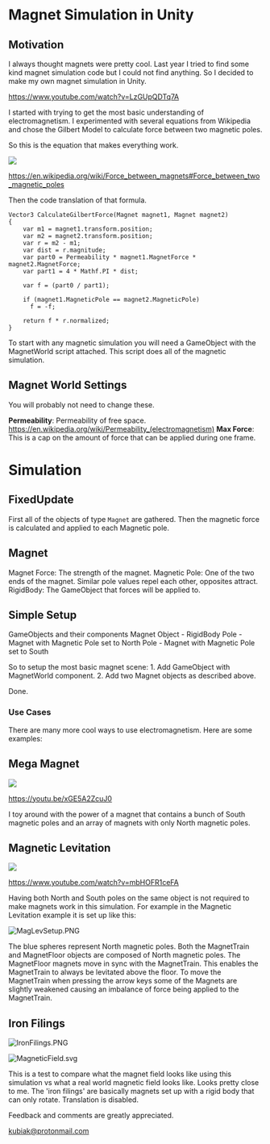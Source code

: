 # Magnet Simulation in Unity

## Motivation
I always thought magnets were pretty cool. Last year I tried to find some kind magnet simulation code but I could not find anything. So I decided to make my own magnet simulation in Unity.

https://www.youtube.com/watch?v=LzGUpQDTq7A

I started with trying to get the most basic understanding of electromagnetism. I experimented with several equations from Wikipedia and chose the Gilbert Model to calculate force between two magnetic poles.

So this is the equation that makes everything work.

![](https://steemitimages.com/DQmazbHJojCUuhUAjRVkuiXxknEkNDWweHymuBMVDyPoUY8/image.png)

https://en.wikipedia.org/wiki/Force_between_magnets#Force_between_two_magnetic_poles


Then the code translation of that formula.

    Vector3 CalculateGilbertForce(Magnet magnet1, Magnet magnet2)
    {
        var m1 = magnet1.transform.position;
        var m2 = magnet2.transform.position;
        var r = m2 - m1;
        var dist = r.magnitude;
        var part0 = Permeability * magnet1.MagnetForce * magnet2.MagnetForce;
        var part1 = 4 * Mathf.PI * dist;

        var f = (part0 / part1);

        if (magnet1.MagneticPole == magnet2.MagneticPole)
          f = -f;

        return f * r.normalized;
    }

To start with any magnetic simulation you will need a GameObject with the MagnetWorld script attached. This script does all of the magnetic simulation.

## Magnet World Settings
You will probably not need to change these.

**Permeability**: Permeability of free space. https://en.wikipedia.org/wiki/Permeability_(electromagnetism)
**Max Force**: This is a cap on the amount of force that can be applied during one frame.

# Simulation
## FixedUpdate
First all of the objects of type `Magnet` are gathered. Then the magnetic force is calculated and applied to each Magnetic pole.

## Magnet
Magnet Force: The strength of the magnet.
Magnetic Pole: One of the two ends of the magnet. Similar pole values repel each other, opposites attract.
RigidBody: The GameObject that forces will be applied to.

## Simple Setup
GameObjects and their components
	Magnet Object - RigidBody
		Pole - Magnet with Magnetic Pole set to North
		Pole - Magnet with Magnetic Pole set to South


So to setup the most basic magnet scene:
	1. Add GameObject with MagnetWorld component.
	2. Add two Magnet objects as described above.

Done.

### Use Cases
There are many more cool ways to use electromagnetism. Here are some examples:

## Mega Magnet

![](https://steemitimages.com/DQmZd2rQu8uXvZsbMDgdJgaavV736BPTHtitAF8fGaMXBs1/image.png)

https://youtu.be/xGE5A2ZcuJ0

I toy around with the power of a magnet that contains a bunch of South magnetic poles and an array of magnets with only North magnetic poles.


## Magnetic Levitation

![](https://steemitimages.com/DQmcQ7BmvnV3b6x7fsbFCqdrCgH7WZiVqs9D5p6p7Hzk77b/image.png)

https://www.youtube.com/watch?v=mbHOFR1ceFA


Having both North and South poles on the same object is not required to make magnets work in this simulation. For example in the Magnetic Levitation example it is set up like this:

![MagLevSetup.PNG](https://steemitimages.com/DQmaxjBmtDp7eBnFj1JwPDJwTBPihutnTwhBYqqF8gqL5EG/MagLevSetup.PNG)

The blue spheres represent North magnetic poles. Both the MagnetTrain and MagnetFloor objects are composed of North magnetic poles. The MagnetFloor magnets move in sync with the MagnetTrain. This enables the MagnetTrain to always be levitated above the floor. To move the MagnetTrain when pressing the arrow keys some of the Magnets are slightly weakened causing an imbalance of force being applied to the MagnetTrain.

## Iron Filings

![IronFilings.PNG](https://steemitimages.com/DQmeGBBzgnKuj3J6tNpt7zj2WPRvDyGxJWfqhTpzL4yDxg2/IronFilings.PNG)

![MagneticField.svg](https://steemitimages.com/DQmaBMm6TWEhbM5g8YrSCZkPpzcuWoME81sk2u7f4bHeq2k/MagneticField.svg)

This is a test to compare what the magnet field looks like using this simulation vs what a real world magnetic field looks like. Looks pretty close to me. The 'iron filings' are basically magnets set up with a rigid body that can only rotate. Translation is disabled.

Feedback and comments are greatly appreciated.

kubiak@protonmail.com



